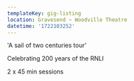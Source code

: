 ```yaml
---
templateKey: gig-listing
location: Gravesend ~ Woodville Theatre
datetime: '1722103252'
---
```

'A﻿ sail of two centuries tour'

Celebrating 200 years of the RNLI

2﻿ x 45 min sessions
